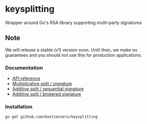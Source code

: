 # keysplitting
Wrapper around Go's RSA library supporting multi-party signatures

## Note

We will release a stable (v1) version soon. Until then, we make no guarantees and you should not use this for production applications.

### Documentation
  - [API reference](https://pkg.go.dev/github.com/bastionzero/keysplitting#section-documentation)
  - [Multiplicative split / signature ](https://github.com/bastionzero/keysplitting/blob/master/examples/multiplicative.go)
  - [Additive split / sequential signature](https://github.com/bastionzero/keysplitting/blob/master/examples/additive_sequential.go)
  - [Additive split / brokered signature](https://github.com/bastionzero/keysplitting/blob/master/examples/additive_brokered.go)

### Installation

    go get github.com/bastionzero/keysplitting